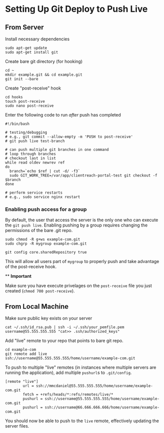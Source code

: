 # Setting Up Git Deploy to Push Live

## From Server

Install necessary dependencies
```
sudo apt-get update
sudo apt-get install git
```

Create bare git directory (for hooking)
```
cd ~
mkdir example.git && cd example.git
git init --bare
```

Create "post-receive" hook
```
cd hooks
touch post-receive
sudo nano post-receive
```

Enter the following code to run *after* push has completed
```
#!/bin/bash

# testing/debugging
# e.g., git commit --allow-empty -m 'PUSH to post-receive'
# git push live test-branch

# can push multiple git branches in one command
# loop through branches
# checkout last in list
while read oldev newrev ref
do
  branch=`echo $ref | cut -d/ -f3`
  sudo GIT_WORK_TREE=/var/app/clientreach-portal-test git checkout -f $branch
done

# perform service restarts
# e.g., sudo service nginx restart
```

### Enabling push access for a group
By default, the user that access the server is the only one who can execute the `git push live`. Enabling pushing by a group requires changing the permissions of the bare .git repo.

```
sudo chmod -R g+ws example-com.git
sudo chgrp -R mygroup example-com.git

git config core.sharedRepository true
```

This will allow all users part of `mygroup` to properly push and take advantage of the post-receive hook.

** **Important**

Make sure you have execute privelages on the `post-receive` file you just created (`chmod 700 post-receive`).

## From Local Machine

Make sure public key exists on your server
```
cat ~/.ssh/id_rsa.pub | ssh -i ~/.ssh/your_pemfile.pem username@55.555.555.555 "cat>> .ssh/authorized_keys"
```

Add "live" remote to your repo that points to bare git repo.
```
cd example-com
git remote add live ssh://username@55.555.555.555/home/username/example-com.git
```

To push to multiple "live" remotes (in instances where multiple servers are running the application), add multiple `pushurl`s to `.git/config`.
```
[remote "live"]
        url = ssh://mmcdaniel@55.555.555.555/home/username/example-com.git
        fetch = +refs/heads/*:refs/remotes/live/*
        pushurl = ssh://username@55.555.555.555/home/username/example-com.git
        pushurl = ssh://username@66.666.666.666/home/username/example-com.git
```

You should now be able to push to the `live` remote, effectively updating the server files.


